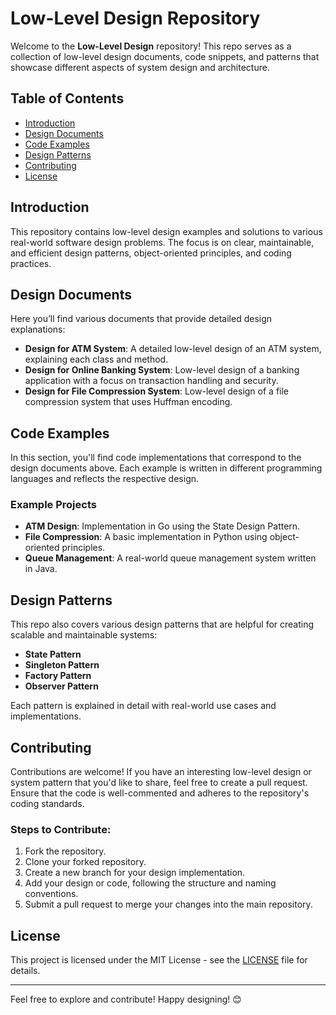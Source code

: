 # Low-Level Design Repository

Welcome to the **Low-Level Design** repository! This repo serves as a collection of low-level design documents, code snippets, and patterns that showcase different aspects of system design and architecture.

## Table of Contents

- [Introduction](#introduction)
- [Design Documents](#design-documents)
- [Code Examples](#code-examples)
- [Design Patterns](#design-patterns)
- [Contributing](#contributing)
- [License](#license)

## Introduction

This repository contains low-level design examples and solutions to various real-world software design problems. The focus is on clear, maintainable, and efficient design patterns, object-oriented principles, and coding practices.

## Design Documents

Here you’ll find various documents that provide detailed design explanations:

- **Design for ATM System**: A detailed low-level design of an ATM system, explaining each class and method.
- **Design for Online Banking System**: Low-level design of a banking application with a focus on transaction handling and security.
- **Design for File Compression System**: Low-level design of a file compression system that uses Huffman encoding.

## Code Examples

In this section, you'll find code implementations that correspond to the design documents above. Each example is written in different programming languages and reflects the respective design.

### Example Projects

- **ATM Design**: Implementation in Go using the State Design Pattern.
- **File Compression**: A basic implementation in Python using object-oriented principles.
- **Queue Management**: A real-world queue management system written in Java.

## Design Patterns

This repo also covers various design patterns that are helpful for creating scalable and maintainable systems:

- **State Pattern**
- **Singleton Pattern**
- **Factory Pattern**
- **Observer Pattern**
  
Each pattern is explained in detail with real-world use cases and implementations.

## Contributing

Contributions are welcome! If you have an interesting low-level design or system pattern that you'd like to share, feel free to create a pull request. Ensure that the code is well-commented and adheres to the repository's coding standards.

### Steps to Contribute:
1. Fork the repository.
2. Clone your forked repository.
3. Create a new branch for your design implementation.
4. Add your design or code, following the structure and naming conventions.
5. Submit a pull request to merge your changes into the main repository.

## License

This project is licensed under the MIT License - see the [LICENSE](LICENSE) file for details.

---

Feel free to explore and contribute! Happy designing! 😊
